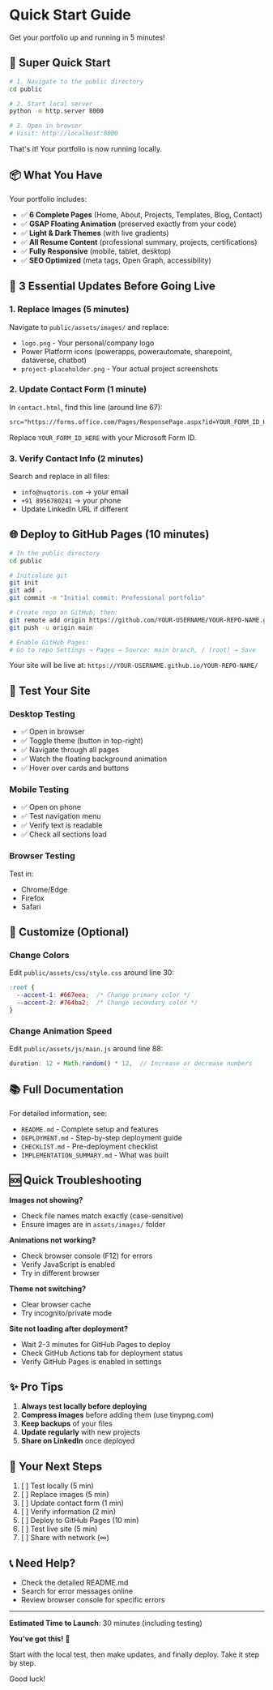 # Quick Start Guide

Get your portfolio up and running in 5 minutes!

## 🚀 Super Quick Start

```bash
# 1. Navigate to the public directory
cd public

# 2. Start local server
python -m http.server 8000

# 3. Open in browser
# Visit: http://localhost:8000
```

That's it! Your portfolio is now running locally.

## 📦 What You Have

Your portfolio includes:

- ✅ **6 Complete Pages** (Home, About, Projects, Templates, Blog, Contact)
- ✅ **GSAP Floating Animation** (preserved exactly from your code)
- ✅ **Light & Dark Themes** (with live gradients)
- ✅ **All Resume Content** (professional summary, projects, certifications)
- ✅ **Fully Responsive** (mobile, tablet, desktop)
- ✅ **SEO Optimized** (meta tags, Open Graph, accessibility)

## 🎯 3 Essential Updates Before Going Live

### 1. Replace Images (5 minutes)
Navigate to `public/assets/images/` and replace:
- `logo.png` - Your personal/company logo
- Power Platform icons (powerapps, powerautomate, sharepoint, dataverse, chatbot)
- `project-placeholder.png` - Your actual project screenshots

### 2. Update Contact Form (1 minute)
In `contact.html`, find this line (around line 67):
```html
src="https://forms.office.com/Pages/ResponsePage.aspx?id=YOUR_FORM_ID_HERE"
```
Replace `YOUR_FORM_ID_HERE` with your Microsoft Form ID.

### 3. Verify Contact Info (2 minutes)
Search and replace in all files:
- `info@nuqtoris.com` → your email
- `+91 8956780241` → your phone
- Update LinkedIn URL if different

## 🌐 Deploy to GitHub Pages (10 minutes)

```bash
# In the public directory
cd public

# Initialize git
git init
git add .
git commit -m "Initial commit: Professional portfolio"

# Create repo on GitHub, then:
git remote add origin https://github.com/YOUR-USERNAME/YOUR-REPO-NAME.git
git push -u origin main

# Enable GitHub Pages:
# Go to repo Settings → Pages → Source: main branch, / (root) → Save
```

Your site will be live at: `https://YOUR-USERNAME.github.io/YOUR-REPO-NAME/`

## 📱 Test Your Site

### Desktop Testing
- ✅ Open in browser
- ✅ Toggle theme (button in top-right)
- ✅ Navigate through all pages
- ✅ Watch the floating background animation
- ✅ Hover over cards and buttons

### Mobile Testing
- ✅ Open on phone
- ✅ Test navigation menu
- ✅ Verify text is readable
- ✅ Check all sections load

### Browser Testing
Test in:
- Chrome/Edge
- Firefox
- Safari

## 🎨 Customize (Optional)

### Change Colors
Edit `public/assets/css/style.css` around line 30:
```css
:root {
  --accent-1: #667eea;  /* Change primary color */
  --accent-2: #764ba2;  /* Change secondary color */
}
```

### Change Animation Speed
Edit `public/assets/js/main.js` around line 88:
```javascript
duration: 12 + Math.random() * 12,  // Increase or decrease numbers
```

## 📚 Full Documentation

For detailed information, see:
- `README.md` - Complete setup and features
- `DEPLOYMENT.md` - Step-by-step deployment guide
- `CHECKLIST.md` - Pre-deployment checklist
- `IMPLEMENTATION_SUMMARY.md` - What was built

## 🆘 Quick Troubleshooting

**Images not showing?**
- Check file names match exactly (case-sensitive)
- Ensure images are in `assets/images/` folder

**Animations not working?**
- Check browser console (F12) for errors
- Verify JavaScript is enabled
- Try in different browser

**Theme not switching?**
- Clear browser cache
- Try incognito/private mode

**Site not loading after deployment?**
- Wait 2-3 minutes for GitHub Pages to deploy
- Check GitHub Actions tab for deployment status
- Verify GitHub Pages is enabled in settings

## ✨ Pro Tips

1. **Always test locally before deploying**
2. **Compress images** before adding them (use tinypng.com)
3. **Keep backups** of your files
4. **Update regularly** with new projects
5. **Share on LinkedIn** once deployed

## 🎯 Your Next Steps

1. [ ] Test locally (5 min)
2. [ ] Replace images (5 min)
3. [ ] Update contact form (1 min)
4. [ ] Verify information (2 min)
5. [ ] Deploy to GitHub Pages (10 min)
6. [ ] Test live site (5 min)
7. [ ] Share with network (∞)

## 📞 Need Help?

- Check the detailed README.md
- Search for error messages online
- Review browser console for specific errors

---

**Estimated Time to Launch**: 30 minutes (including testing)

**You've got this!** 🚀

Start with the local test, then make updates, and finally deploy. Take it step by step.

Good luck!

